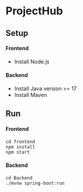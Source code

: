 # ProjectHub

## Setup

#### Frontend

- Install Node.js

#### Backend

- Install Java version >= 17
- Install Maven

## Run

#### Frontend

    cd frontend
    npm install
    npm start

#### Backend

    cd Backend
    ./mvnw spring-boot:run
